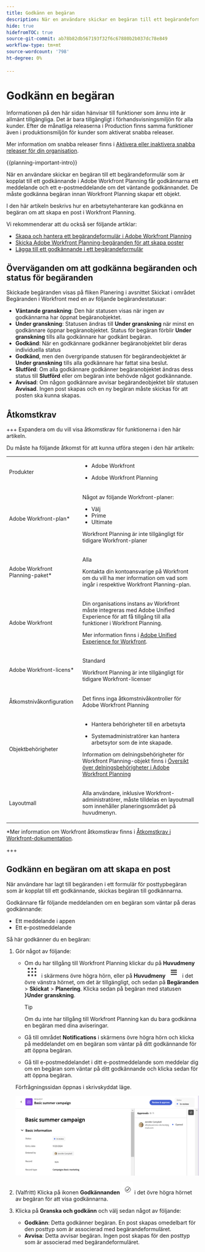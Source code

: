 ```yaml
---
title: Godkänn en begäran
description: När en användare skickar en begäran till ett begärandeformulär som är kopplat till ett godkännande i Adobe Workfront Planning får godkännarna ett meddelande och ett e-postmeddelande om det väntande godkännandet. De måste godkänna begäran innan Workfront Planning skapar ett objekt.
hide: true
hidefromTOC: true
source-git-commit: ab78b82db567193f32f6c67880b2b037dc78e849
workflow-type: tm+mt
source-wordcount: '798'
ht-degree: 0%

---
```



<!--

---
title: Approve a Request
description: When a user submits a request to a request form associated with an approval in Adobe Workfront Planning, approvers receive a notification and an email about the pending approval. They must approve the request before Workfront Planning creates an object. 
feature: Workfront Planning
role: User, Admin
author: Alina
recommendations: noDisplay, noCatalog
---

-->


# Godkänn en begäran

<!--update the metadata with real information when making this available in TOC and in the left nav-->

<!--take Preview and Production references at Production time-->

<!-- do you need to add that only workspace owners can view the Submitted/ Planning tab?? - asking team in slack-->

<span class="preview">Informationen på den här sidan hänvisar till funktioner som ännu inte är allmänt tillgängliga. Det är bara tillgängligt i förhandsvisningsmiljön för alla kunder. Efter de månatliga releaserna i Production finns samma funktioner även i produktionsmiljön för kunder som aktiverat snabba releaser. </span>

<span class="preview">Mer information om snabba releaser finns i [Aktivera eller inaktivera snabba releaser för din organisation](/help/quicksilver/administration-and-setup/set-up-workfront/configure-system-defaults/enable-fast-release-process.md). </span>

{{planning-important-intro}}

När en användare skickar en begäran till ett begärandeformulär som är kopplat till ett godkännande i Adobe Workfront Planning får godkännarna ett meddelande och ett e-postmeddelande om det väntande godkännandet. De måste godkänna begäran innan Workfront Planning skapar ett objekt.

I den här artikeln beskrivs hur en arbetsytehanterare kan godkänna en begäran om att skapa en post i Workfront Planning.

Vi rekommenderar att du också ser följande artiklar:

* [Skapa och hantera ett begärandeformulär i Adobe Workfront Planning](/help/quicksilver/planning/requests/create-request-form.md)
* [Skicka Adobe Workfront Planning-begäranden för att skapa poster](/help/quicksilver/planning/requests/submit-requests.md)
* [Lägga till ett godkännande i ett begärandeformulär](/help/quicksilver/planning/requests/add-approval-to-request-form.md)

## Överväganden om att godkänna begäranden och status för begäranden

Skickade begäranden visas på fliken Planering i avsnittet Skickat i området Begäranden i Workfront med en av följande begärandestatusar:

* **Väntande granskning**: Den här statusen visas när ingen av godkännarna har öppnat begäranobjektet.
* **Under granskning**: Statusen ändras till **Under granskning** när minst en godkännare öppnar begäranobjektet. Status för begäran förblir **Under granskning** tills alla godkännare har godkänt begäran.
* **Godkänd**: När en godkännare godkänner begäranobjektet blir deras individuella status
* **Godkänd**, men den övergripande statusen för begärandeobjektet är **Under granskning** tills alla godkännare har fattat sina beslut.
* **Slutförd**: Om alla godkännare godkänner begäranobjektet ändras dess status till **Slutförd** eller om begäran inte behövde något godkännande.
* **Avvisad**: Om någon godkännare avvisar begärandeobjektet blir statusen **Avvisad**. Ingen post skapas och en ny begäran måste skickas för att posten ska kunna skapas.

## Åtkomstkrav

+++ Expandera om du vill visa åtkomstkrav för funktionerna i den här artikeln.

Du måste ha följande åtkomst för att kunna utföra stegen i den här artikeln:

<table style="table-layout:auto">
 <col>
 </col>
 <col>
 </col>
 <tbody>
    <tr>
<tr>
<td>
   <p> Produkter</p> </td>
   <td>
   <ul><li><p> Adobe Workfront</p></li>
   <li><p> Adobe Workfront Planning<p></li></ul></td>
  </tr>  
 <tr>
   <td role="rowheader"><p>Adobe Workfront-plan*</p></td>
   <td>
<p>Något av följande Workfront-planer:</p>
<ul><li>Välj</li>
<li>Prime</li>
<li>Ultimate</li></ul>
<p>Workfront Planning är inte tillgängligt för tidigare Workfront-planer</p>
   </td>

<tr>
   <td role="rowheader"><p>Adobe Workfront Planning-paket*</p></td>
   <td>
<p>Alla </p>  
<p>Kontakta din kontoansvarige på Workfront om du vill ha mer information om vad som ingår i respektive Workfront Planning-plan. </td>

<tr>
   <td role="rowheader"><p>Adobe Workfront</p></td>
   <td>
<p>Din organisations instans av Workfront måste integreras med Adobe Unified Experience för att få tillgång till alla funktioner i Workfront Planning.</p>
<p>Mer information finns i <a href="/help/quicksilver/workfront-basics/navigate-workfront/workfront-navigation/adobe-unified-experience.md">Adobe Unified Experience for Workfront</a>. </p>
   </td>
  </tr>
  </tr>
  <tr>
   <td role="rowheader"><p>Adobe Workfront-licens*</p></td>
   <td>
   <p>Standard</p>
   <p>Workfront Planning är inte tillgängligt för tidigare Workfront-licenser</p>
  </td>
  </tr>
  <tr>
   <td role="rowheader"><p>Åtkomstnivåkonfiguration</p></td>
   <td> <p>Det finns inga åtkomstnivåkontroller för Adobe Workfront Planning</p>  
</td>
  </tr>
<tr>
   <td role="rowheader"><p>Objektbehörigheter</p></td>
   <td>
   <ul>
   <li><p>Hantera behörigheter till en arbetsyta</p></li>
    <li><p>Systemadministratörer kan hantera arbetsytor som de inte skapade. </p></li>
    </ul>
   <p>Information om delningsbehörigheter för Workfront Planning-objekt finns i  
   <a href="/help/quicksilver/planning/access/sharing-permissions-overview.md">Översikt över delningsbehörigheter i Adobe Workfront Planning</a> 
  </td>
  </tr>
<tr>
   <td role="rowheader"><p>Layoutmall</p></td>
   <td> <p>Alla användare, inklusive Workfront-administratörer, måste tilldelas en layoutmall som innehåller planeringsområdet på huvudmenyn. </p>  
</td>
  </tr>
 </tbody>
</table>

*Mer information om Workfront åtkomstkrav finns i [Åtkomstkrav i Workfront-dokumentation](/help/quicksilver/administration-and-setup/add-users/access-levels-and-object-permissions/access-level-requirements-in-documentation.md).

+++

## Godkänn en begäran om att skapa en post

När användare har lagt till begäranden i ett formulär för posttypbegäran som är kopplat till ett godkännande, skickas begäran till godkännarna.

Godkännare får följande meddelanden om en begäran som väntar på deras godkännande:

* Ett meddelande i appen
* Ett e-postmeddelande

Så här godkänner du en begäran:

1. Gör något av följande:

   * Om du har tillgång till Workfront Planning klickar du på **Huvudmeny** ![](assets/dots-menu.png) i skärmens övre högra hörn, eller på **Huvudmeny** ![](assets/lines-menu.png) i det övre vänstra hörnet, om det är tillgängligt, och sedan på **Begäranden** > **Skickat** > **Planering**. Klicka sedan på begäran med statusen **}Under granskning**. <!--did they change this to Pending approval; logged  a bug-->

     >[!TIP]
     >
     >    Om du inte har tillgång till Workfront Planning kan du bara godkänna en begäran med dina aviseringar.


   * Gå till området **Notifications** i skärmens övre högra hörn och klicka på meddelandet om en begäran som väntar på ditt godkännande för att öppna begäran.
   * Gå till e-postmeddelandet i ditt e-postmeddelande som meddelar dig om en begäran som väntar på ditt godkännande och klicka sedan för att öppna begäran. <!--add the name of the button here, from the email-->

   Förfrågningssidan öppnas i skrivskyddat läge.

   ![](assets/read-only-reqeust-page-in-review-status.png)
1. (Valfritt) Klicka på ikonen **Godkännanden** ![](assets/approvals-icon.png) i det övre högra hörnet av begäran för att visa godkännarna.
1. Klicka på **Granska och godkänn** och välj sedan något av följande: <!--did they fix the button and removed the &??-->

   * **Godkänn**: Detta godkänner begäran. En post skapas omedelbart för den posttyp som är associerad med begärandeformuläret.
   * **Avvisa**: Detta avvisar begäran. Ingen post skapas för den posttyp som är associerad med begärandeformuläret. <!--check to see if there is a notification sent to the requestor about it being rejected OR approved??--> <!--checking with PM what happens with the other approvers when one of them is rejecting it: does it ask them to approve it? Deleted the request? -->
